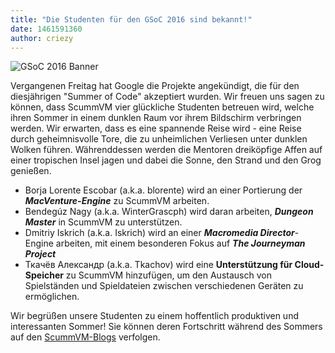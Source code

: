 ```yaml
---
title: "Die Studenten für den GSoC 2016 sind bekannt!"
date: 1461591360
author: criezy
---
```


![GSoC 2016 Banner](/data/news/GSoC2016Logo.png)

Vergangenen Freitag hat Google die Projekte angekündigt, die für den diesjährigen "Summer of Code" akzeptiert wurden. Wir freuen uns sagen zu können, dass ScummVM vier glückliche Studenten betreuen wird, welche ihren Sommer in einem dunklen Raum vor ihrem Bildschirm verbringen werden. Wir erwarten, dass es eine spannende Reise wird - eine Reise durch geheimnisvolle Tore, die zu unheimlichen Verliesen unter dunklen Wolken führen. Währenddessen werden die Mentoren dreiköpfige Affen auf einer tropischen Insel jagen und dabei die Sonne, den Strand und den Grog genießen.

*   Borja Lorente Escobar (a.k.a. blorente) wird an einer Portierung der ***MacVenture-Engine*** zu ScummVM arbeiten.
*   Bendegúz Nagy (a.k.a. WinterGrascph) wird daran arbeiten, ***Dungeon Master*** in ScummVM zu unterstützen.
*   Dmitriy Iskrich (a.k.a. Iskrich) wird an einer ***Macromedia Director***\-Engine arbeiten, mit einem besonderen Fokus auf ***The Journeyman Project***
*   Ткачёв Александр (a.k.a. Tkachov) wird eine **Unterstützung für Cloud-Speicher** zu ScummVM hinzufügen, um den Austausch von Spielständen und Spieldateien zwischen verschiedenen Geräten zu ermöglichen.

Wir begrüßen unsere Studenten zu einem hoffentlich produktiven und interessanten Sommer! Sie können deren Fortschritt während des Sommers auf den [ScummVM-Blogs](http://planet.scummvm.org) verfolgen.
